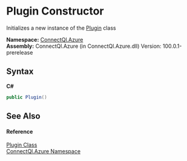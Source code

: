 # Plugin Constructor 
 

Initializes a new instance of the <a href="T_ConnectQl_Azure_Plugin">Plugin</a> class

**Namespace:**&nbsp;<a href="N_ConnectQl_Azure">ConnectQl.Azure</a><br />**Assembly:**&nbsp;ConnectQl.Azure (in ConnectQl.Azure.dll) Version: 100.0.1-prerelease

## Syntax

**C#**<br />
``` C#
public Plugin()
```


## See Also


#### Reference
<a href="T_ConnectQl_Azure_Plugin">Plugin Class</a><br /><a href="N_ConnectQl_Azure">ConnectQl.Azure Namespace</a><br />